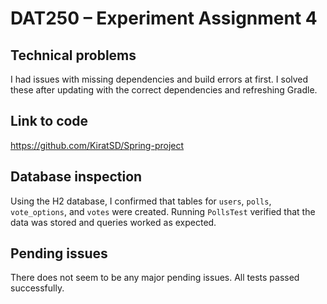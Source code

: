 # DAT250 – Experiment Assignment 4

## Technical problems
I had issues with missing dependencies and build errors at first. I solved these after updating with the correct dependencies and refreshing Gradle.

## Link to code
https://github.com/KiratSD/Spring-project

## Database inspection
Using the H2 database, I confirmed that tables for `users`, `polls`, `vote_options`, and `votes` were created. Running `PollsTest` verified that the data was stored and queries worked as expected.

## Pending issues
There does not seem to be any major pending issues. All tests passed successfully.
